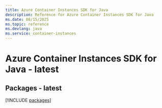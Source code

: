 ```yaml
---
title: Azure Container Instances SDK for Java
description: Reference for Azure Container Instances SDK for Java
ms.date: 08/15/2025
ms.topic: reference
ms.devlang: java
ms.service: container-instances
---
```

# Azure Container Instances SDK for Java - latest
## Packages - latest
[!INCLUDE [packages](container-instances-index.md)]